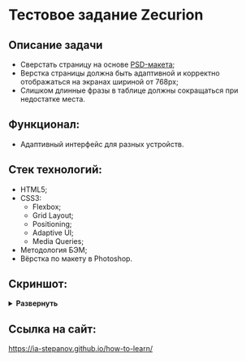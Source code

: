 # Тестовое задание Zecurion 

## Описание задачи
- Сверстать страницу на основе [PSD-макета](https://cloud.zecurion.com/index.php/s/i4Qy3WAZee8Rkix);  
- Верстка страницы должна быть адаптивной и корректно отображаться на экранах шириной от 768px;  
- Слишком длинные фразы в таблице должны сокращаться при недостатке места.

## Функционал:
- Адаптивный интерфейс для разных устройств.

## Стек технологий:
- HTML5;
- CSS3:
  - Flexbox;
  - Grid Layout;
  - Positioning;
  - Adaptive UI;
  - Media Queries;
- Методология БЭМ;
- Вёрстка по макету в Photoshop.

## Скриншот:
<details><summary><b>Развернуть</b></summary>

[![test-zecurion](https://user-images.githubusercontent.com/86494748/169055247-f7c9c1b3-fa30-4fc5-9747-2279ee87a567.jpg)](https://ia-stepanov.github.io/test-zecurion/)

</details>

## Ссылка на сайт:
https://ia-stepanov.github.io/how-to-learn/
